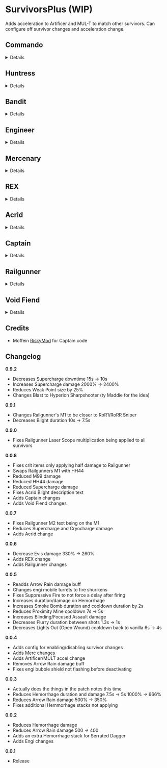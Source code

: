# SurvivorsPlus (WIP)

Adds acceleration to Artificer and MUL-T to match other survivors. Can configure off survivor changes and acceleration change.

## Commando

<details>

### Roll

- No longer stops sprinting
- Invincible on roll

### Suppressive Fire (Vortex Rounds)

- Damage increase 100% -> 200%
- Proc Coefficient increase 1 -> 1.5
- Reduces cooldown 9s -> 6s

### Grenade (Sticky Grenade)

- now with more stick
</details>

## Huntress

<details>

### Flurry

- Increased proc coefficient 0.7 -> 0.8
- Reduced delay duration 1.3s -> 1s

### Blink

- Reduced cooldown 7s -> 6s

### Phase Blink

- Reduced charges 3 -> 1
- Increased cooldown 2s -> 3s

### Arrow Rain (Electric Volley)

- Replaced slow with shock
- Increased damage 225% -> 450%
- Increased proc coefficient 0.2 -> 0.6
- Can now target flying enemies
</details>

## Bandit

<details>

### Hemorrhage

- Reduced length 15s -> 7.5s
- Reduced damage 2000% -> 1000%

### Blast (Hyperion Sharpshooter)

- Reduced recoil/bloom
- Highlights Weak Points that guarantee critical damage

### Serrated Dagger

- Applies 2 stacks of Hemorrhage instead of 1

### Smoke Bomb

- Increases invisibility duration 3s -> 5s
- Increases cooldown 6s -> 8s

### Lights Out (Open Wound)

- No longer resets cooldowns on kill
- Doubles Hemorrhage stacks (on crit)
- Applies Hemorrhage (on crit)
</details>

## Engineer

<details>

### Bouncing Grenades

- Removes charging mechanic, immediately fires 3 grenades

### Pressure Mines

- Removes arming mechanic, immediately explodes for 300% damage
- Reduced cooldown 7s -> 5s

### Bubble Shield

- Actually impenetrable (can go out but nothing can go in)
- Reduced time active 15s -> 10s

### TR58 Carbonizer Turret

- Increases range 25 -> 50
- Can now fire shurikens
- Makes firing smoother
</details>

## Mercenary

<details>

- Increases base and level regen to match other melee survivors (2.5/0.5)

### Blinding Assault

- Increases damage 300% -> 400%

### Focused Assault

- Increases damage 700% -> 800%

### Eviscerate

- Increases damage 110% -> 260%
</details>

## REX

<details>

### DIRECTIVE: Inject

- Increases proc coefficient 0.5 -> 0.8
</details>

## Acrid

<details>

### Blight

- Reduces base damage per tick 60% -> 30%
- Increases duration 5s -> 7.5s
- Stacks exponentially (Higher stacks deal more damage per tick)
</details>

## Captain

<details>

### Defensive Microbots

- No longer deletes puddles/pools

### Power Tazer

- Bounces to nearby enemies in a 15m radius
</details>

## Railgunner

<details>

- Crit damage now applies properly instead of being halved
- Reduces weakpoint size by 25% (mainly for Bandit)

### Smart Rounds

- Removed

### HH44 Marksman (HH44 Rounds)

- Is now the primary instead of smart rounds
- Reduces damage 400% -> 300%
- Cannot crit or hit weakspots with this ability
- Has an active reload system (uses secondary charges)
- Has an active reload bonus of +50% total damage

### M99 Sniper

- Reduces damage 1000% -> 600%

### Polar Field Device

- Reverses enemy projectiles instead of slowing them (does deal damage to enemies)

### Supercharge

- Reduces damage 4000% -> 2400%
- Reduces downtime 15s -> 10s

### Cryocharge

- Reduces damage 2000% -> 1200%
</details>

## Void Fiend

<details>

- Removes Crit mechanic
- Removes Heal mechanic
- Corruption only increases while in combat
- Corruption increase is reduced by 66%
- Corruption increases on kill
- Corrupted Mode no longer has +100 armor
- Corrupted Mode decreases slower
- Reduces Corrupted Mode transition time by 25%

</details>

## Credits

- Moffein [RiskyMod](https://thunderstore.io/package/Risky_Lives/RiskyMod/) for Captain code

## Changelog

**0.9.2**

- Decreases Supercharge downtime 15s -> 10s
- Increases Supercharge damage 2000% -> 2400%
- Reduces Weak Point size by 25%
- Changes Blast to Hyperion Sharpshooter (ty Maddie for the idea)

**0.9.1**

- Changes Railgunner's M1 to be closer to RoR1/RoRR Sniper
- Decreases Blight duration 10s -> 7.5s

**0.9.0**

- Fixes Railgunner Laser Scope multiplication being applied to all survivors

**0.0.8**

- Fixes crit items only applying half damage to Railgunner
- Swaps Railgunners M1 with HH44
- Reduced M99 damage
- Reduced HH44 damage
- Reduced Supercharge damage
- Fixes Acrid Blight description text
- Adds Captain changes
- Adds Void Fiend changes

**0.0.7**

- Fixes Railgunner M2 text being on the M1
- Reduces Supercharge and Cryocharge damage
- Adds Acrid change

**0.0.6**

- Decrease Evis damage 330% -> 260%
- Adds REX change
- Adds Railgunner changes

**0.0.5**

- Readds Arrow Rain damage buff
- Changes engi mobile turrets to fire shurikens
- Fixes Suppressive Fire to not force a delay after firing
- Increases duration/damage on Hemorrhage
- Increases Smoke Bomb duration and cooldown duration by 2s
- Reduces Proximity Mine cooldown 7s -> 5s
- Increases Blinding/Focused Assault damage
- Decreases Flurry duration between shots 1.3s -> 1s
- Decreases Lights Out (Open Wound) cooldown back to vanilla 6s -> 4s

**0.0.4**

- Adds config for enabling/disabling survivor changes
- Adds Merc changes
- Adds Artificer/MULT accel change
- Removes Arrow Rain damage buff
- Fixes engi bubble shield not flashing before deactivating

**0.0.3**

- Actually does the things in the patch notes this time
- Reduces Hemorrhage duration and damage 7.5s -> 5s 1000% -> 666%
- Reduces Arrow Rain damage 500% -> 350%
- Fixes additional Hemmorhage stacks not applying

**0.0.2**

- Reduces Hemorrhage damage
- Reduces Arrow Rain damage 500 -> 400
- Adds an extra Hemorrhage stack for Serrated Dagger
- Adds Engi changes

**0.0.1**

- Release
